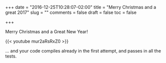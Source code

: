 +++
date = "2016-12-25T10:28:07-02:00"
title = "Merry Christmas and a great 2017"
slug = ""
comments = false
draft = false
toc = false

+++

Merry Christmas and a Great New Year!

{{< youtube mur2aRsRxZ0 >}}

... and your code compiles already in the first attempt, and passes in all the tests.